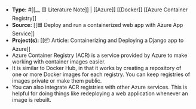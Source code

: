 - **Type:** #[[__ 🟨 Literature Note]] | [[Azure]] [[Docker]] [[Azure Container Registry]]
- **Source:** [[🟦 Deploy and run a containerized web app with Azure App Service]]
- **Project(s):** [[📦 Article: Containerizing and Deploying a Django app to Azure]] 
- Azure Container Registry (ACR) is a service provided by Azure to make working with container images easier.
- It is similar to Docker Hub, in that it works by creating a repository of one or more Docker images for each registry. You can keep registries of images private or make them public.
- You can also integrate ACR registries with other Azure services. This is helpful for doing things like redeploying a web application whenever an image is rebuilt.
